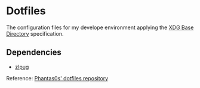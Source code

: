 # Dotfiles

The configuration files for my develope environment applying the [XDG Base Directory](https://wiki.archlinux.org/title/XDG_Base_Directory) specification.

## Dependencies
- [zlpug](https://github.com/zplug/zplug)


Reference: [Phantas0s' dotfiles repository](https://github.com/Phantas0s/.dotfiles)
